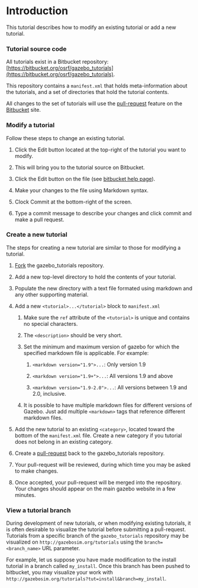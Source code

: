 # Introduction

This tutorial describes how to modify an existing tutorial or add a new tutorial.

### Tutorial source code

All tutorials exist in a Bitbucket repository:
[https://bitbucket.org/osrf/gazebo_tutorials](https://bitbucket.org/osrf/gazebo_tutorials).

This repository contains a `manifest.xml` that holds meta-information about
the tutorials, and a set of directories that hold the tutorial contents.

All changes to the set of tutorials will use the
[pull-request](https://bitbucket.org/osrf/gazebo_tutorials/pull-request/new)
feature on the [Bitbucket](https://bitbucket.org/osrf/gazebo_tutorials) site.

### Modify a tutorial

Follow these steps to change an existing tutorial.

1. Click the Edit button located at the top-right of the tutorial you want to modify.

1. This will bring you to the tutorial source on Bitbucket.

1. Click the Edit button on the file (see [bitbucket help page](https://confluence.atlassian.com/display/BITBUCKET/Edit+online)).

1. Make your changes to the file using Markdown syntax.

1. Clock Commit at the bottom-right of the screen.

1. Type a commit message to describe your changes and click commit and make a pull request.

### Create a new tutorial

The steps for creating a new tutorial are similar to those for modifying a tutorial.

1. [Fork](https://bitbucket.org/osrf/gazebo_tutorials/fork) the gazebo_tutorials repository.

1. Add a new top-level directory to hold the contents of your tutorial.

1. Populate the new directory with a text file formated using markdown and any other supporting material.

1. Add a new `<tutorial>...</tutorial>` block to `manifest.xml`

    1. Make sure the `ref` attribute of the `<tutorial>` is unique and contains no special characters.

    1. The `<description>` should be very short.

    1. Set the minimum and maximum version of gazebo for which the specified markdown file is applicable. For example:

        1. `<markdown version="1.9">...`: Only version 1.9

        1. `<markdown version="1.9+">...`: All versions 1.9 and above

        1. `<markdown version="1.9-2.0">...`: All versions between 1.9 and 2.0, inclusive.

    1. It is possible to have multiple markdown files for different versions of Gazebo. Just add multiple `<markdown>` tags that reference different markdown files.
     
1. Add the new tutorial to an existing `<category>`, located toward the bottom of the `manifest.xml` file. Create a new category if you tutorial does not belong in an existing category. 

1. Create a [pull-request](https://bitbucket.org/osrf/gazebo_tutorials/pull-request/new) back to the gazebo_tutorials repository.

1. Your pull-request will be reviewed, during which time you may be asked to make changes.

1. Once accepted, your pull-request will be merged into the repository. Your changes should appear on the main gazebo website in a few minutes.

### View a tutorial branch

During development of new tutorials, or when modifying existing tutorials,
it is often desirable to visualize the tutorial before submitting
a pull-request. Tutorials from a specific branch of the
`gazebo_tutorials` repository may be visualized on
`http://gazebosim.org/tutorials` using the `branch=<branch_name>`
URL parameter. 

For example, let us suppose you have made modification to the install
tutorial in a branch called `my_install`. Once this branch has been pushed
to bitbucket, you may visualize your work with
`http://gazebosim.org/tutorials?tut=install&branch=my_install`.
